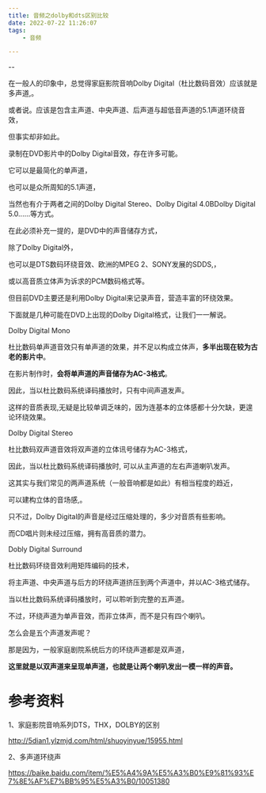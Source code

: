 ```yaml
---
title: 音频之dolby和dts区别比较
date: 2022-07-22 11:26:07
tags:
	- 音频

---
```


--

在一般人的印象中，总觉得家庭影院音响Dolby Digital（杜比数码音效）应该就是多声道,。

或者说。应该是包含主声道、中央声道、后声道与超低音声道的5.1声道环绕音效，

但事实却非如此。

录制在DVD影片中的Dolby Digital音效，存在许多可能。

它可以是最简化的单声道，

也可以是众所周知的5.1声道，

当然也有介于两者之间的Dolby Digital Stereo、Dolby Digital 4.0BDolby Digital 5.0......等方式。



在此必须补充一提的，是DVD中的声音储存方式，

除了Dolby Digital外，

也可以是DTS数码环绕音效、欧洲的MPEG 2、SONY发展的SDDS,，

或以高音质立体声为诉求的PCM数码格式等。

但目前DVD主要还是利用Dolby Digital来记录声音，营造丰富的环绕效果。

下面就是几种可能在DVD上出现的Dolby Digital格式，让我们一一解说。



Dolby Digital Mono

杜比数码单声道音效只有单声道的效果，并不足以构成立体声，**多半出现在较为古老的影片中**。

在影片制作时，**会将单声道的声音储存为AC-3格式**。

因此，当以杜比数码系统译码播放时，只有中间声道发声。

这样的音质表现,无疑是比较单调乏味的，因为连基本的立体感都十分欠缺，更遑论环绕效果。



Dolby Digital Stereo

杜比数码双声道音效将双声道的立体讯号储存为AC-3格式，

因此，当以杜比数码系统译码播放时, 可以从主声道的左右声道喇叭发声。

这其实与我们常见的两声道系统（一般音响都是如此）有相当程度的趋近，

可以建构立体的音场感,。

只不过，Dolby Digital的声音是经过压缩处理的，多少对音质有些影响。

而CD唱片则未经过压缩，拥有高音质的潜力。



Dobly Digital Surround

杜比数码环绕音效利用矩阵编码的技术，

将主声道、中央声道与后方的环绕声道挤压到两个声道中，并以AC-3格式储存。

 当以杜比数码系统译码播放时，可以聆听到完整的五声道。

不过，环绕声道为单声音效，而非立体声，而不是只有四个喇叭。

怎么会是五个声道发声呢？

那是因为，一般家庭剧院系统后方的环绕声道都是双声道，

**这里就是以双声道来呈现单声道，也就是让两个喇叭发出一模一样的声音。**



# 参考资料

1、家庭影院音响系列DTS，THX，DOLBY的区别

http://5dian1.ylzmjd.com/html/shuoyinyue/15955.html

2、多声道环绕声

https://baike.baidu.com/item/%E5%A4%9A%E5%A3%B0%E9%81%93%E7%8E%AF%E7%BB%95%E5%A3%B0/10051380